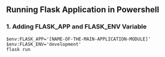 ## Running Flask Application in Powershell

### 1. Adding FLASK_APP and FLASK_ENV Variable

```
$env:FLASK_APP='[NAME-OF-THE-MAIN-APPLICATION-MODULE]'
$env:FLASK_ENV='development'
flask run
```
